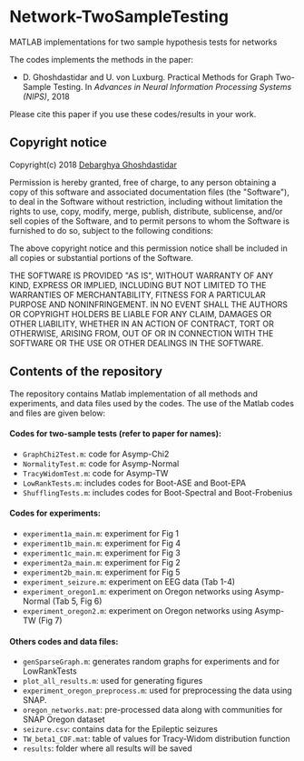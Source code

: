 # Network-TwoSampleTesting
MATLAB implementations for two sample hypothesis tests for networks

The codes implements the methods in the paper:
- D. Ghoshdastidar and U. von Luxburg. Practical Methods for Graph Two-Sample Testing. In *Advances in Neural Information Processing Systems (NIPS)*, 2018

Please cite this paper if you use these codes/results in your work.

## Copyright notice
Copyright(c) 2018 [Debarghya Ghoshdastidar](https://gdebarghya.github.io)

Permission is hereby granted, free of charge, to any person obtaining a copy of this software and associated documentation files (the "Software"), to deal in the Software without restriction, including without limitation the rights to use, copy, modify, merge, publish, distribute, sublicense, and/or sell copies of the Software, and to permit persons to whom the Software is furnished to do so, subject to the following conditions:

The above copyright notice and this permission notice shall be included in all copies or substantial portions of the Software.

THE SOFTWARE IS PROVIDED "AS IS", WITHOUT WARRANTY OF ANY KIND, EXPRESS OR IMPLIED, INCLUDING BUT NOT LIMITED TO THE WARRANTIES OF MERCHANTABILITY, FITNESS FOR A PARTICULAR PURPOSE AND NONINFRINGEMENT. IN NO EVENT SHALL THE AUTHORS OR COPYRIGHT HOLDERS BE LIABLE FOR ANY CLAIM, DAMAGES OR OTHER LIABILITY, WHETHER IN AN ACTION OF CONTRACT, TORT OR OTHERWISE, ARISING FROM, OUT OF OR IN CONNECTION WITH THE SOFTWARE OR THE USE OR OTHER DEALINGS IN THE SOFTWARE.

## Contents of the repository
The repository contains Matlab implementation of all methods and experiments, and data files used by the codes.
The use of the Matlab codes and files are given below:

#### Codes for two-sample tests (refer to paper for names):
* `GraphChi2Test.m`: code for Asymp-Chi2
* `NormalityTest.m`: code for Asymp-Normal
* `TracyWidomTest.m`: code for Asymp-TW
* `LowRankTests.m`: includes codes for Boot-ASE and Boot-EPA
* `ShufflingTests.m`: includes codes for Boot-Spectral and Boot-Frobenius

#### Codes for experiments:
* `experiment1a_main.m`: experiment for Fig 1
* `experiment1b_main.m`: experiment for Fig 4
* `experiment1c_main.m`: experiment for Fig 3
* `experiment2a_main.m`: experiment for Fig 2
* `experiment2b_main.m`: experiment for Fig 5
* `experiment_seizure.m`: experiment on EEG data (Tab 1-4)
* `experiment_oregon1.m`: experiment on Oregon networks using Asymp-Normal (Tab 5, Fig 6)
* `experiment_oregon2.m`: experiment on Oregon networks using Asymp-TW (Fig 7)

#### Others codes and data files:
* `genSparseGraph.m`: generates random graphs for experiments and for LowRankTests
* `plot_all_results.m`: used for generating figures
* `experiment_oregon_preprocess.m`: used for preprocessing the data using SNAP. 
* `oregon_networks.mat`: pre-processed data along with communities for SNAP Oregon dataset
* `seizure.csv`: contains data for the Epileptic seizures
* `TW_beta1_CDF.mat`: table of values for Tracy-Widom distribution function
* `results`: folder where all results will be saved

